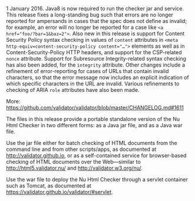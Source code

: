 
1 January 2016.
Java8 is now required to run the checker jar and service. This release fixes a
long-standing bug such that errors are no longer reported for ampersands in
cases that the spec does not define as invalid; for example, an error will no
longer be reported for a case like `<a href="foo/?bar=1&baz=2">`. Also new in
this release is support for Content Security Policy syntax checking in values of
`content` attributes in `<meta http-equiv=content-security-policy content="…">`
elements as well as in Content-Security-Policy HTTP headers, and support for the
CSP-related `nonce` attribute. Support for Subresource Integrity-related syntax
checking has also been added, for the `integrity` attribute. Other changes
include a refinement of error-reporting for cases of URLs that contain invalid
characters, so that the error message now includes an explicit indication of
which specific characters in the URL are invalid. Various refinements to
checking of ARIA `role` attributes have also been made.

More: https://github.com/validator/validator/blob/master/CHANGELOG.md#1611

The files in this release provide a portable standalone version of the Nu Html
Checker in two different forms: as a Java jar file, and as a Java war file.

Use the jar file either for batch checking of HTML documents from the command
line and from other scripts/apps, as documented at http://validator.github.io,
or as a self-contained service for browser-based checking of HTML documents over
the Web—similar to http://html5.validator.nu/ and http://validator.w3.org/nu/.

Use the war file to deploy the Nu Html Checker through a servlet container such
as Tomcat, as documented at https://validator.github.io/validator/#servlet.
